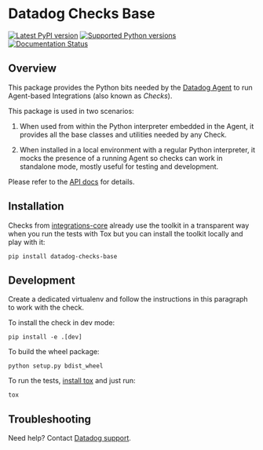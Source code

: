 # Datadog Checks Base

[![Latest PyPI version][1]][6]
[![Supported Python versions][2]][6]
[![Documentation Status][3]][8]

## Overview

This package provides the Python bits needed by the [Datadog Agent][4]
to run Agent-based Integrations (also known as _Checks_).

This package is used in two scenarios:

 1. When used from within the Python interpreter embedded in the Agent, it
 provides all the base classes and utilities needed by any Check.

 2. When installed in a local environment with a regular Python interpreter, it
 mocks the presence of a running Agent so checks can work in standalone mode,
 mostly useful for testing and development.

 Please refer to the [API docs][5] for details.

## Installation

Checks from [integrations-core][6] already
use the toolkit in a transparent way when you run the tests with Tox but you can
install the toolkit locally and play with it:

```shell
pip install datadog-checks-base
```

## Development

Create a dedicated virtualenv and follow the instructions in this paragraph
to work with the check.

To install the check in dev mode:

```shell
pip install -e .[dev]
```

To build the wheel package:

```shell
python setup.py bdist_wheel
```

To run the tests, [install tox][7] and just run:

```shell
tox
```

## Troubleshooting

Need help? Contact [Datadog support][8].

[1]: https://img.shields.io/pypi/v/datadog-checks-base.svg
[2]: https://img.shields.io/pypi/pyversions/datadog-checks-base.svg
[3]: https://readthedocs.org/projects/datadog-checks-base/badge/?version=latest
[4]: https://github.com/DataDog/datadog-agent
[5]: https://datadog-checks-base.readthedocs.io/en/latest/?badge=latest
[6]: https://github.com/DataDog/integrations-core
[7]: https://tox.readthedocs.io/en/latest/install.html
[8]: https://docs.datadoghq.com/help
